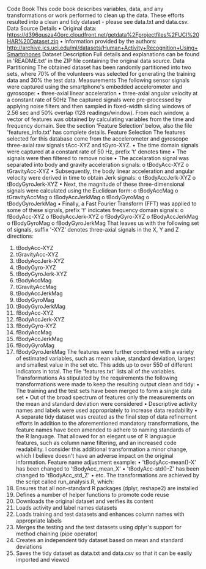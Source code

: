 Code Book
This code book describes variables, data, and any transformations or work performed to clean up the data. These efforts resulted into a clean and tidy dataset - please see data.txt and data.csv.
Data Source Details
•	Original data: https://d396qusza40orc.cloudfront.net/getdata%2Fprojectfiles%2FUCI%20HAR%20Dataset.zip
•	Information provided by the authors: http://archive.ics.uci.edu/ml/datasets/Human+Activity+Recognition+Using+Smartphones
Dataset Description
Full details and explanations can be found in 'README.txt' in the ZIP file containing the original data source.
Data Partitioning
The obtained dataset has been randomly partitioned into two sets, where 70% of the volunteers was selected for generating the training data and 30% the test data.
Measurements
The following sensor signals were captured using the smartphone's embedded accelerometer and gyroscope:
•	three-axial linear acceleration
•	three-axial angular velocity at a constant rate of 50Hz
The captured signals were pre-processed by applying noise filters and then sampled in fixed-width sliding windows of 2.56 sec and 50% overlap (128 readings/window). From each window, a vector of features was obtained by calculating variables from the time and frequency domain. See the section 'Feature Selection' below, also the file 'features_info.txt' has complete details.
Feature Selection
The features selected for this database come from the accelerometer and gyroscope three-axial raw signals tAcc-XYZ and tGyro-XYZ.
•	The time domain signals were captured at a constant rate of 50 Hz, prefix 't' denotes time
•	The signals were then filtered to remove noise
•	The accelaration signal was separated into body and gravity acceleration signals:
o	tBodyAcc-XYZ
o	tGravityAcc-XYZ
•	Subsequently, the body linear acceleration and angular velocity were derived in time to obtain Jerk signals:
o	tBodyAccJerk-XYZ
o	tBodyGyroJerk-XYZ
•	Next, the magnitude of these three-dimensional signals were calculated using the Euclidean form:
o	tBodyAccMag
o	tGravityAccMag
o	tBodyAccJerkMag
o	tBodyGyroMag
o	tBodyGyroJerkMag
•	Finally, a Fast Fourier Transform (FFT) was applied to some of these signals, prefix 'f' indicates frequency domain signals:
o	fBodyAcc-XYZ
o	fBodyAccJerk-XYZ
o	fBodyGyro-XYZ
o	fBodyAccJerkMag
o	fBodyGyroMag
o	fBodyGyroJerkMag
That leaves us with the following set of signals, suffix '-XYZ' denotes three-axial signals in the X, Y and Z directions:
1.	tBodyAcc-XYZ
2.	tGravityAcc-XYZ
3.	tBodyAccJerk-XYZ
4.	tBodyGyro-XYZ
5.	tBodyGyroJerk-XYZ
6.	tBodyAccMag
7.	tGravityAccMag
8.	tBodyAccJerkMag
9.	tBodyGyroMag
10.	tBodyGyroJerkMag
11.	fBodyAcc-XYZ
12.	fBodyAccJerk-XYZ
13.	fBodyGyro-XYZ
14.	fBodyAccMag
15.	fBodyAccJerkMag
16.	fBodyGyroMag
17.	fBodyGyroJerkMag
The features were further combined with a variety of estimated variables, such as mean value, standard deviation, largest and smallest value in the set etc. This adds up to over 550 of different indicators in total. The file 'features.txt' lists all of the variables.
Transformations
As stipulated by the requirements the following transformations were made to keep the resulting output clean and tidy:
•	The training and the test sets have been merged to form a single data set
•	Out of the broad spectrum of features only the measurements on the mean and standard deviation were considered
•	Descriptive activity names and labels were used appropriately to increase data readability
•	A separate tidy dataset was created as the final step of data refinement efforts
In addition to the aforementioned mandatory transformations, the feature names have been amended to adhere to naming standards of the R language. That allowed for an elegant use of R languague features, such as column name filtering, and an increased code readability. I consider this additional transformation a minor change, which I believe doesn't have an adverse impact on the original information.
Feature name adjustment example:
•	'tBodyAcc-mean()-X' has been changed to 'tBodyAcc_mean_X'
•	'tBodyAcc-std()-Z' has been changed to 'tBodyAcc_std_Z'
•	etc.
The transformations are achieved by the script called run_analysis.R, which:
1.	Ensures that all non-standard R packages (dplyr, reshape2) are installed
2.	Defines a number of helper functions to promote code reuse
3.	Downloads the original dataset and verifies its content
4.	Loads activity and label names datasets
5.	Loads training and test datasets and enhances column names with appropriate labels
6.	Merges the testing and the test datasets using dplyr's support for method chaining (pipe operator)
7.	Creates an independent tidy dataset based on mean and standard deviations
8.	Saves the tidy dataset as data.txt and data.csv so that it can be easily imported and viewed


